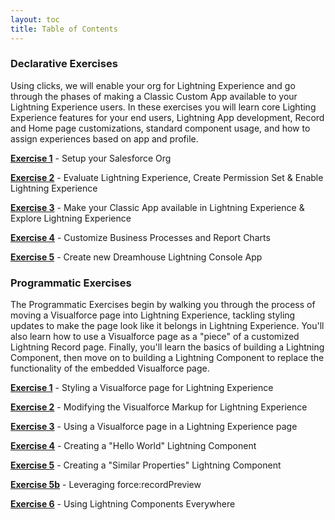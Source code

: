 ```yaml
---
layout: toc
title: Table of Contents
---
```


### Declarative Exercises

Using clicks, we will enable your org for Lightning Experience and go through the phases of making a Classic Custom App available to your Lightning Experience users. In these exercises you will learn core Lighting Experience features for your end users, Lightning App development, Record and Home page customizations, standard component usage, and how to assign experiences based on app and profile.

**[Exercise 1](Exercise_d1.html)** - Setup your Salesforce Org

**[Exercise 2](Exercise_d2.html)** - Evaluate Lightning Experience, Create Permission Set & Enable Lightning Experience

**[Exercise 3](Exercise_d3.html)** - Make your Classic App available in Lightning Experience & Explore Lightning Experience

**[Exercise 4](Exercise_d4.html)** - Customize Business Processes and Report Charts

**[Exercise 5](Exercise_d5.html)** - Create new Dreamhouse Lightning Console App

### Programmatic Exercises

The Programmatic Exercises begin by walking you through the process of moving a Visualforce page into Lightning Experience, tackling styling updates to make the page look like it belongs in Lightning Experience. You'll also learn how to use a Visualforce page as a "piece" of a customized Lightning Record page. Finally, you'll learn the basics of building a Lightning Component, then move on to building a Lightning Component to replace the functionality of the embedded Visualforce page.

**[Exercise 1](Exercise_1.html)** - Styling a Visualforce page for Lightning Experience

**[Exercise 2](Exercise_2.html)** - Modifying the Visualforce Markup for Lightning Experience

**[Exercise 3](Exercise_3.html)** - Using a Visualforce page in a Lightning Experience page

**[Exercise 4](Exercise_4.html)** - Creating a "Hello World" Lightning Component

**[Exercise 5](Exercise_5.md)** - Creating a "Similar Properties" Lightning Component

**[Exercise 5b](Exercise_5b.html)** - Leveraging force:recordPreview

**[Exercise 6](Exercise_6.html)** - Using Lightning Components Everywhere
